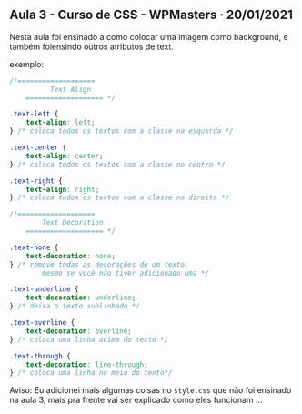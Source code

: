 ## Aula 3 - Curso de CSS - WPMasters · 20/01/2021

Nesta aula foi ensinado a como colocar uma imagem como background, e também foiensindo outros  atributos de text.

exemplo: 

```css
/*=================== 
		  Text Align
 	=================== */

.text-left {
	text-align: left;
} /* coloca todos os textos com a classe na esquerda */

.text-center {
	text-align: center;
} /* coloca todos os textos com a classe no centro */

.text-right {
	text-align: right;
} /* coloca todos os textos com a classe na direita */
```

```css
/*=================== 
		Text Decoration
 	=================== */

.text-none {
	text-decoration: none;	
} /* remove todas as decorações de um texto.
		mesmo se você não tiver adicionado uma */

.text-underline {
	text-decoration: underline;
} /* deixa o texto sublinhado */

.text-overline {
	text-decoration: overline;
} /* coloca uma linha acima do texto */

.text-through {
	text-decoration: line-through;
} /* coloca uma linha no meio do texto*/
```

Aviso: Eu adicionei mais algumas coisas no `style.css` que não foi ensinado na aula 3, mais pra frente vai ser explicado como eles funcionam ...